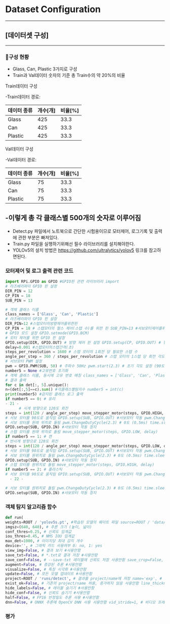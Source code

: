 # Dataset Configuration
---
## [데이터셋 구성]
---
### 📁구성 현황
- Glass, Can, Plastic 3가지로 구성
- Train과 Val데이터 숫자의 기준 총 Train수의 약 20%의 비율

Train데이터 구성

-Train데이터 경로: 

|데이터 종류|개수[개]|비율[%]|
|--------|---|---|
|Glass|425|33.3|
|Can|425|33.3|
|Plastic|425|33.3|

Val데이터 구성

-Val데이터 경로: 

|데이터 종류|개수[개]|비율[%]|
|--------|---|---|
|Glass|75|33.3|
|Can|75|33.3|
|Plastic|75|33.3|

-이렇게 총 각 클래스별 500개의 숫자로 이루어짐
---
- Detect.py 파일에서 노트북으로 간단한 시험용이므로 모터제어, 로그기록 및 출력에 관한 부분은 빠져있다.
- Train.py 파일을 실행하기위해선 필수 라이브러리를 설치해야한다.
- YOLOv5의 설치 방법은 https://github.com/ultralytics/yolov5 링크를 참고하면된다.


### 모터제어 및 로그 출력 관련 코드

``` python
import RPi.GPIO as GPIO #GPIO핀 관련 라이브러리 import
# 라즈베리파이 GPIO 핀 설정
DIR_PIN = 12
CP_PIN = 18
SUB_PIN = 13

# 객체 클래스 이름
class_names = ['Glass', 'Can', 'Plastic']
# 라즈베리파이 GPIO 핀 설정
DIR_PIN=12 #스텝모터의방향제어를위한핀
CP_PIN = 18 # 스텝모터의 펄스 제어(스텝 수)를 위한 핀 SUB_PIN=13 #서보모터제어를위한핀
# GPIO 모드 설정 GPIO.setmode(GPIO.BCM)
# 모터 제어를 위한 GPIO 핀 설정
GPIO.setup(DIR, GPIO.OUT) # 방향 제어 핀 설정 GPIO.setup(CP, GPIO.OUT) # 펄스 제어 핀 설정 GPIO.setup(SUB, GPIO.OUT) # 서보 모터 제어 핀 설정
delay=0.001 #스텝모터의스텝간격(초)
steps_per_revolution = 1600 # 스텝 모터의 1회전 당 필요한 스텝 수
angle_per_step = 360 / steps_per_revolution # 스텝 모터의 1스텝 당 회전 각도 계산
# 서브모터 PWM 설정
pwm = GPIO.PWM(SUB, 50) # 주파수 50Hz pwm.start(2.3) # 초기 각도 설정 (90도) GPIO.setup(SUB, GPIO.IN) #서보 모터 작동 정지
number5 = None #고유번호 초기화
# 객체 클래스 이름, 동시에 고유 번호 매칭 class_names = ['Glass', 'Can', 'Plastic']
# 결과 출력
for c in det[:, 5].unique():
n=(det[:,5]==c).sum() #각클래스별탐지수 number5 = int(c)
print(number5) #감지된 클래스 로그 출력
if number5 == 0: # 유리
- 21 -
      # 시계 방향으로 120도 회전
steps = int(120 / angle_per_step) move_stepper_motor(steps, GPIO.HIGH, delay)
# 서보 모터를 90도로 움직임 GPIO.setup(SUB, GPIO.OUT) #서보모터 작동 pwm.ChangeDutyCycle(8) # 90도 (1.5ms) time.sleep(1.5)
# 서보 모터를 원래 위치로 돌림 pwm.ChangeDutyCycle(2.3) # 0도 (0.5ms) time.sleep(1)
GPIO.setup(SUB, GPIO.IN) #서보모터 작동 정지
# 스텝 모터를 원래 위치로 돌림 move_stepper_motor(steps, GPIO.LOW, delay)
if number5 == 1: # 캔
# 반시계 방향으로 120도 회전
steps = int(120 / angle_per_step) move_stepper_motor(steps, GPIO.LOW, delay)
# 서보 모터를 90도로 움직임 GPIO.setup(SUB, GPIO.OUT) #서보모터 작동 pwm.ChangeDutyCycle(8) # 90도 (1.5ms) time.sleep(1.5)
# 서보 모터를 원위치로 돌림 pwm.ChangeDutyCycle(2.3) # 0도 (0.5ms) time.sleep(1)
GPIO.setup(SUB, GPIO.IN) #서보모터 작동 정지
# 스텝 모터를 원위치로 돌림 move_stepper_motor(steps, GPIO.HIGH, delay)
if number5 == 2: # 플라스틱
# 서보 모터를 90도로 움직임 GPIO.setup(SUB, GPIO.OUT) #서보모터 작동 pwm.ChangeDutyCycle(8) # 90도 (1.5ms) time.sleep(1.5)
  - 22 -

# 서보 모터를 원위치로 돌림 pwm.ChangeDutyCycle(2.3) # 0도 (0.5ms) time.sleep(1)
GPIO.setup(SUB, GPIO.IN) #서보모터 작동 정지

```

### 객체 탐지 알고리즘 함수

``` python
def run(
weights=ROOT / 'yolov5s.pt', #학습된 모델의 웨이트 파일 source=ROOT / 'data/images', #실행할 소스 본 코드에선 카메라 사용 data=ROOT / 'data/coco128.yaml', # dataset.yaml 경로
imgsz=(640, 640), # 추론 크기 (높이, 넓이)
conf_thres=0.25, # 신뢰도 임계값
iou_thres=0.45, # NMS IOU 임계값
max_det=1000, # 이미지당 최대 감지 개수
device='', # 그래픽 카드 사용여부 0: no, 1: yes
view_img=False, # 결과 보기 #사용안함
save_txt=False, # *.txt로 결과 저장 #사용안함
save_conf=False, # --save-txt 레이블에 신뢰도 저장 사용안함 save_crop=False, # 예측 박스를 자르기하여 저장 사용안함 nosave=False, # 이미지/비디오 저장하지 않음 사용안함 classes=None, # 클래스로 필터링: --class 0 또는 --class 0 2 3 agnostic_nms=False, # 클래스에 상관없는 NMS
augment=False, # 증강된 추론 #사용안함
visualize=False, # 특징 시각화 #사용안함
update=False, # 모든 모델 업데이트 #사용안함
project=ROOT / 'runs/detect', # 결과를 project/name에 저장 name='exp', # 결과를 exp라는 파일명에 저장
exist_ok=False, # 기존의 project/name 허용, 증가하지 않음 사용안함 line_thickness=3, # 경계 상자 두께 (픽셀)
hide_labels=False, # 레이블 숨기기 #사용안함
hide_conf=False, # 신뢰도 숨기기 #사용안함
half=False, # FP16 반정밀도 추론 사용 #사용안함
dnn=False, # ONNX 추론에 OpenCV DNN 사용 사용안함 vid_stride=1, # 비디오 프레임 레이트 스트라이드
```

### 평가 
